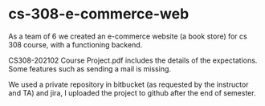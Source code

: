 # cs-308-e-commerce-web

As a team of 6 we created an e-commerce website (a book store) for cs 308 course, with a functioning backend.

CS308-202102 Course Project.pdf includes the details of the expectations. Some features such as sending a mail is missing.

We used a private repository in bitbucket (as requested by the instructor and TA) and jira, I uploaded the project to github after the end of semester. 
